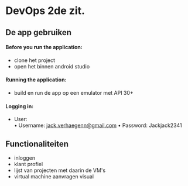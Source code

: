 ﻿# DevOps 2de zit.

## De app gebruiken

####  Before you run the application:
- clone het project
- open het binnen android studio

####  Running the application:
- build en run de app op een emulator met API 30+

#### Logging in:
* User:  
  • Username: jack.verhaegenn@gmail.com
  • Password: Jackjack2341

## Functionaliteiten
- inloggen
- klant profiel
- lijst van projecten met daarin de VM's
- virtual machine aanvragen visual


